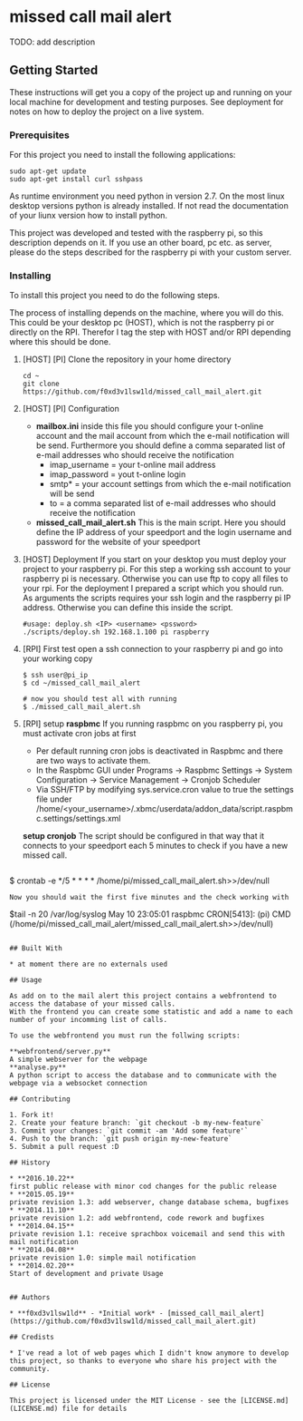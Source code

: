 # missed call mail alert

TODO: add description

## Getting Started

These instructions will get you a copy of the project up and running on your local machine for development and testing purposes. See deployment for notes on how to deploy the project on a live system.

### Prerequisites

For this project you need to install the following applications:
```
sudo apt-get update
sudo apt-get install curl sshpass
```
As runtime environment you need python in version 2.7. On the most linux desktop versions python is already installed. If not read the documentation of your liunx version how to install python.

This project was developed and tested with the raspberry pi, so this description depends on it. If you use an other board, pc etc. as server, please do the steps described for the raspberry pi with your custom server.

### Installing

To install this project you need to do the following steps.

The process of installing depends on the machine, where you will do this. This could be your desktop pc (HOST), which is not the raspberry pi or directly on the RPI. Therefor I tag the step with HOST and/or RPI depending where this should be done.

1. [HOST] [PI] Clone the repository in your home directory
   ```
   cd ~
   git clone https://github.com/f0xd3v1lsw1ld/missed_call_mail_alert.git
   ```
2. [HOST] [PI] Configuration
   - **mailbox.ini**
     inside this file you should configure your t-online account and the mail account from which the e-mail notification will be send. Furthermore you should define a comma separated list of e-mail addresses who should receive the notification
      - imap_username = your t-online mail address
      - imap_password = yout t-online login
      - smtp* = your account settings from which the e-mail notification will be send
      - to =  a comma separated list of e-mail addresses who should receive the notification
   - **missed_call_mail_alert.sh**
     This is the main script. Here you should define the IP address of your speedport and the login username and password for the website of your speedport
3. [HOST] Deployment
   If you start on your desktop you must deploy your project to your raspberry pi. For this step a working ssh account to your raspberry pi is necessary. Otherwise you can use ftp to copy all files to your rpi.
   For the deployment I prepared a script which you should run. As arguments the scripts requires your ssh login and the raspberry pi IP address. Otherwise you can define this inside the script.
   ```
   #usage: deploy.sh <IP> <username> <pssword>
   ./scripts/deploy.sh 192.168.1.100 pi raspberry
   ```
4. [RPI] First test
   open a ssh connection to your raspberry pi and go into your working copy
   ```
   $ ssh user@pi_ip
   $ cd ~/missed_call_mail_alert

   # now you should test all with running
   $ ./missed_call_mail_alert.sh
   ```
5. [RPI] setup
   **raspbmc**
   If you running raspbmc on you raspberry pi, you must activate cron jobs at first
    - Per default running cron jobs is deactivated in Raspbmc and there are two ways to activate them.
    - In the Raspbmc GUI under Programs -> Raspbmc Settings -> System Configuration -> Service Management -> Cronjob Scheduler
    - Via SSH/FTP by modifying sys.service.cron value to true the settings file under /home/<your_username>/.xbmc/userdata/addon_data/script.raspbmc.settings/settings.xml

   **setup cronjob**
   The script should be configured in that way that it connects to your speedport each 5 minutes to check if you have a new missed call.
   ```
  $ crontab -e
    */5 * * * * /home/pi/missed_call_mail_alert.sh>>/dev/null
   ```
   Now you should wait the first five minutes and the check working with
   ```
   $tail -n 20 /var/log/syslog
   May 10 23:05:01 raspbmc CRON[5413]: (pi) CMD (/home/pi/missed_call_mail_alert/missed_call_mail_alert.sh>>/dev/null)
  ```

## Built With

* at moment there are no externals used

## Usage

As add on to the mail alert this project contains a webfrontend to access the database of your missed calls.
With the frontend you can create some statistic and add a name to each number of your incomming list of calls.

To use the webfrontend you must run the follwing scripts:

**webfrontend/server.py**
A simple webserver for the webpage
**analyse.py**
A python script to access the database and to communicate with the webpage via a websocket connection

## Contributing

1. Fork it!
2. Create your feature branch: `git checkout -b my-new-feature`
3. Commit your changes: `git commit -am 'Add some feature'`
4. Push to the branch: `git push origin my-new-feature`
5. Submit a pull request :D

## History

* **2016.10.22**
first public release with minor cod changes for the public release
* **2015.05.19**
private revision 1.3: add webserver, change database schema, bugfixes
* **2014.11.10**
private revision 1.2: add webfrontend, code rework and bugfixes
* **2014.04.15**
private revision 1.1: receive sprachbox voicemail and send this with mail notification
* **2014.04.08**
private revision 1.0: simple mail notification
* **2014.02.20**
Start of development and private Usage


## Authors

* **f0xd3v1lsw1ld** - *Initial work* - [missed_call_mail_alert](https://github.com/f0xd3v1lsw1ld/missed_call_mail_alert.git)

## Credists

* I've read a lot of web pages which I didn't know anymore to develop this project, so thanks to everyone who share his project with the community.

## License

This project is licensed under the MIT License - see the [LICENSE.md](LICENSE.md) file for details
